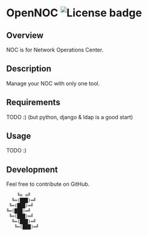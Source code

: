 # OpenNOC ![License badge][license-img]

## Overview

NOC is for Network Operations Center.

## Description

Manage your NOC with only one tool.

## Requirements

TODO :) (but python, django & ldap is a good start)

## Usage

TODO :)

## Development

Feel free to contribute on GitHub.

```
    ╚⊙ ⊙╝
  ╚═(███)═╝
 ╚═(███)═╝
╚═(███)═╝
 ╚═(███)═╝
  ╚═(███)═╝
   ╚═(███)═╝
```

[license-img]: https://img.shields.io/badge/license-ISC-blue.svg
